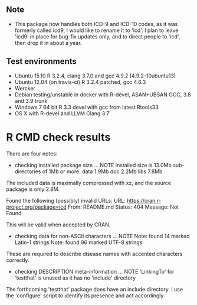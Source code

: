 ## Note
* This package now handles both ICD-9 and ICD-10 codes, as it was formerly called icd9, I would like to rename it to
  'icd'. I plan to leave 'icd9' in place for bug-fix updates only, and to direct people to 'icd', then drop it in about a year.

## Test environments
* Ubuntu 15.10 R 3.2.4, clang 3.7.0 and gcc 4.9.2 (4.9.2-10ubuntu13)
* Ubuntu 12.04 (on travis-ci) R 3.2.4 patched, gcc 4.6.3
* Wercker
* Debian testing/unstable in docker with R-devel, ASAN+UBSAN GCC, 3.8 and 3.9 trunk
* Windows 7 64 bit R 3.3 devel with gcc from latest Rtools33
* OS X with R-devel and LLVM Clang 3.7

# R CMD check results

There are four notes:

* checking installed package size ... NOTE
  installed size is 13.0Mb
  sub-directories of 1Mb or more:
    data   1.9Mb
    doc    2.2Mb
    libs   7.8Mb

The included data is maximally compressed with xz, and the source package is
only 2.8M.

Found the following (possibly) invalid URLs:
  URL: https://cran.r-project.org/package=icd
    From: README.md
    Status: 404
    Message: Not Found

This will be valid when accepted by CRAN.

* checking data for non-ASCII characters ... NOTE
  Note: found 14 marked Latin-1 strings
  Note: found 96 marked UTF-8 strings

These are required to describe disease names with accented characters correctly.

* checking DESCRIPTION meta-information ... NOTE
'LinkingTo' for ‘testthat’ is unused as it has no 'include' directory

The forthcoming 'testthat' package does have an include directory. 
I use the 'configure' script to identify its presence and act accordingly.
